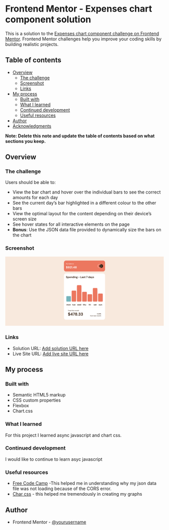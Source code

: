 # Frontend Mentor - Expenses chart component solution

This is a solution to the [Expenses chart component challenge on Frontend Mentor](https://www.frontendmentor.io/challenges/expenses-chart-component-e7yJBUdjwt). Frontend Mentor challenges help you improve your coding skills by building realistic projects.

## Table of contents

- [Overview](#overview)
  - [The challenge](#the-challenge)
  - [Screenshot](#screenshot)
  - [Links](#links)
- [My process](#my-process)
  - [Built with](#built-with)
  - [What I learned](#what-i-learned)
  - [Continued development](#continued-development)
  - [Useful resources](#useful-resources)
- [Author](#author)
- [Acknowledgments](#acknowledgments)

**Note: Delete this note and update the table of contents based on what sections you keep.**

## Overview

### The challenge

Users should be able to:

- View the bar chart and hover over the individual bars to see the correct amounts for each day
- See the current day’s bar highlighted in a different colour to the other bars
- View the optimal layout for the content depending on their device’s screen size
- See hover states for all interactive elements on the page
- **Bonus**: Use the JSON data file provided to dynamically size the bars on the chart

### Screenshot

![](./images/Screenshot%202022-09-05%20at%2014-29-48%20Frontend%20Mentor%20Expenses%20chart%20component.png)

### Links

- Solution URL: [Add solution URL here](https://your-solution-url.com)
- Live Site URL: [Add live site URL here](https://your-live-site-url.com)

## My process

### Built with

- Semantic HTML5 markup
- CSS custom properties
- Flexbox
- Chart.css

### What I learned

For this project I learned async javascript and chart css.

### Continued development

I would like to continue to learn asyc javascript

### Useful resources

- [Free Code Camp](https://www.freecodecamp.org/news/how-to-read-json-file-in-javascript/) -This helped me in understanding why my json data file was not loading because of the CORS error.
- [Char css](https://chartscss.org/charts/bar/) - this helped me tremendously in creating my graphs

## Author

- Frontend Mentor - [@yourusername](https://www.frontendmentor.io/profile/yourusername)
